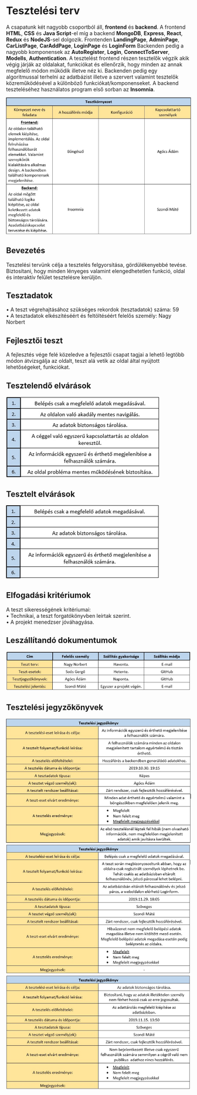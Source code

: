 # Tesztelési terv
A csapatunk két nagyobb csoportból áll, <strong>frontend</strong> és <strong>backend</strong>. A frontend <strong>HTML</strong>, <strong>CSS</strong> és <strong>Java Script</strong>-el míg a backend <strong>MongoDB</strong>, <strong>Express</strong>, <strong>React</strong>, <strong>Redux</strong> és <strong>NodeJS</strong>-sel dolgozik. Frontenden <strong>LandingPage</strong>, <strong>AdminPage</strong>, <strong>CarListPage</strong>, <strong>CarAddPage</strong>, <strong>LoginPage</strong> és <strong>LoginForm</strong> Backenden pedig a nagyobb komponensek az <strong>AutoRegister</strong>, <strong>Login</strong>, <strong>ConnectToServer</strong>, <strong>Modells</strong>, <strong>Authentication</strong>. A tesztelést frontend részen tesztelők végzik akik végig járják az oldalakat, funkciókat és ellenőrzik, hogy minden az annak megfelelő módon működik illetve néz ki. Backenden pedig egy algoritmussal terhelni az adatbázist illetve a szervert valamint tesztelők közreműködésével a különböző funkciókat/komponenseket. A backend teszteléséhez használatos program első sorban az <strong>Insomnia</strong>.</br>

![Tesztkörnyezet](Pictures/tesztkornyezet.jpg)

## Bevezetés
Tesztelési tervünk célja a tesztelés felgyorsítása, gördülékenyebbé tevése. Biztosítani, hogy minden lényeges valamint elengedhetetlen funkció, oldal és interaktív felület tesztelésre kerüljön. 


## Tesztadatok
•	A teszt végrehajtásához szükséges rekordok (tesztadatok) száma: 59</br>
•	A tesztadatok elkészítéséért és feltöltéséért felelős személy: Nagy Norbert


## Fejlesztői teszt
A fejlesztés vége felé közeledve a fejlesztői csapat tagjai a lehető legtöbb módon átvizsgálja az oldalt, teszt alá vetik az oldal által nyújtott lehetőségeket, funkciókat. 


## Tesztelendő elvárások
![TesztelendőElvárások](Pictures/tesztelendo_elvarasok.jpg)


## Tesztelt elvárások
![TeszteltElvárások](Pictures/tesztelt_elvarasok.jpg)


## Elfogadási kritériumok
A teszt sikerességének kritériumai:</br>
•	Technikai, a teszt forgatókönyvben leírtak szerint.</br>
•	A projekt menedzser jóváhagyása.


## Leszállítandó dokumentumok
![LeszállítandóTesztDokumentumok](Pictures/leszallitando_teszt_dokumentumok.jpg)

## Tesztelési jegyzőkönyvek
![TesztelésiJegyzőkönyv](Pictures/tesztelesi_jegyzokonyv_display.jpg)
![TesztelésiJegyzőkönyv](Pictures/tesztelesi_jegyzokonyv_login.jpg)
![TesztelésiJegyzőkönyv](Pictures/tesztelesi_jegyzokonyv_store_data_safe.jpg)
